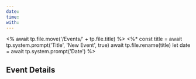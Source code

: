 ```yaml
---
date:
time:
with:
---
```

<% await tp.file.move('/Events/' + tp.file.title) %>
<%*
const title = await tp.system.prompt('Title', 'New Event', true)
await tp.file.rename(title)
let date = await tp.system.prompt('Date')
%>
## Event Details
